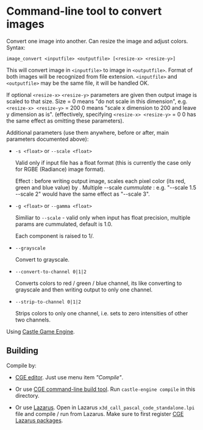 # Command-line tool to convert images

Convert one image into another.
Can resize the image and adjust colors. Syntax:

```
image_convert <inputfile> <outputfile> [<resize-x> <resize-y>]
```

This will convert image in `<inputfile>` to image in `<outputfile>`.
Format of both images will be recognized from file extension.
`<inputfile>` and `<outputfile>` may be the same file, it will be handled OK.

If optional `<resize-x>` `<resize-y>` parameters are given then output image
is scaled to that size. Size = 0 means "do not scale in this dimension",
e.g. `<resize-x> <resize-y>` = 200 0 means "scale x dimension to 200
and leave y dimension as is". (effectively, specifying
`<resize-x> <resize-y>` = 0 0 has the same effect as omitting these
parameters).

Additional parameters (use them anywhere, before or after, main parameters documented above):

- `-s <float>` or `--scale <float>`

    Valid only if input file has a float format (this is currently
    the case only for RGBE (Radiance) image format).

    Effect : before writing output image, scales each pixel color
    (its red, green and blue value) by <float>.
    Multiple --scale *cummulate* : e.g.
    "--scale 1.5 --scale 2" would have the same effect as
    "--scale 3".


- `-g <float>` or `--gamma <float>`

    Similiar to `--scale` - valid only when input has float precision,
    multiple params are cummulated, default is 1.0.

    Each component is raised to 1/<float>.

- `--grayscale`

    Convert to grayscale.

- `--convert-to-channel 0|1|2`

    Converts colors to red / green / blue channel,
    its like converting to grayscale and then
    writing output to only one channel.

- `--strip-to-channel 0|1|2`

    Strips colors to only one channel, i.e.
    sets to zero intensities of other two channels.

Using [Castle Game Engine](https://castle-engine.io/).

## Building

Compile by:

- [CGE editor](https://castle-engine.io/manual_editor.php). Just use menu item _"Compile"_.

- Or use [CGE command-line build tool](https://castle-engine.io/build_tool). Run `castle-engine compile` in this directory.

- Or use [Lazarus](https://www.lazarus-ide.org/). Open in Lazarus `x3d_call_pascal_code_standalone.lpi` file and compile / run from Lazarus. Make sure to first register [CGE Lazarus packages](https://castle-engine.io/documentation.php).
